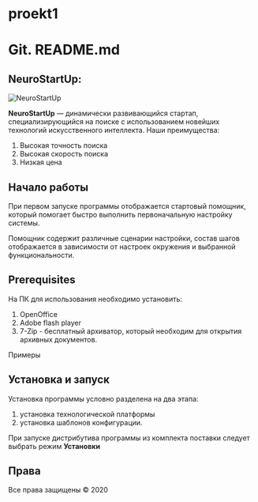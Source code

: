 # proekt1


# Git. README.md 
## NeuroStartUp:

![NeuroStartUp](https://camo.githubusercontent.com/c6727c717cad1e4820481abb87524f90782445c5/68747470733a2f2f692e696d6775722e636f6d2f495a4f525769492e706e67)

**NeuroStartUp**  — динамически развивающийся стартап, специализирующийся на поиске с использованием новейших технологий искусственного интеллекта. Наши преимущества:

1. Высокая точность поиска
1. Высокая скорость поиска
1. Низкая цена

## Начало работы

При первом запуске программы отображается стартовый помощник, который помогает быстро выполнить первоначальную настройку системы.

Помощник содержит различные сценарии настройки, состав шагов отображается в зависимости от настроек окружения и выбранной функциональности.

## Prerequisites
На ПК для использования необходимо установить: 
1. OpenOffice 
1. Adobe flash player
1. 7-Zip -  бесплатный архиватор, который необходим для открытия архивных документов.


Примеры
## Установка и запуск
Установка программы условно разделена на два этапа: 
1. установка технологической платформы 
1. установка шаблонов конфигурации.

При запуске дистрибутива программы из комплекта поставки следует выбрать режим **Установки**

## Права
Все права защищены © 2020
